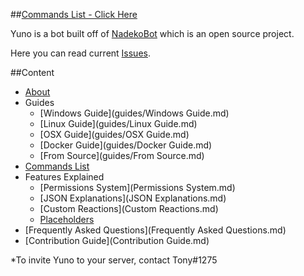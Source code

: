 ##[Commands List - Click Here][cmd_list]

Yuno is a bot built off of [NadekoBot][GitHub] which is an open source project.

Here you can read current [Issues][Issues].


##Content
- [About](about.md)
- Guides
	- [Windows Guide](guides/Windows Guide.md)
	- [Linux Guide](guides/Linux Guide.md)
	- [OSX Guide](guides/OSX Guide.md)
	- [Docker Guide](guides/Docker Guide.md)
	- [From Source](guides/From Source.md)
- [Commands List][cmd_list]
- Features Explained
	- [Permissions System](Permissions System.md)
	- [JSON Explanations](JSON Explanations.md)
	- [Custom Reactions](Custom Reactions.md)
	- [Placeholders](Placeholders.md)
- [Frequently Asked Questions](Frequently Asked Questions.md)
- [Contribution Guide](Contribution Guide.md)

[GitHub]: https://github.com/Kwoth/NadekoBot
[Issues]: https://github.com/zfbx/Yuno/issues
[cmd_list]: https://yuno.bunny.cc/commands


*To invite Yuno to your server, contact Tony#1275